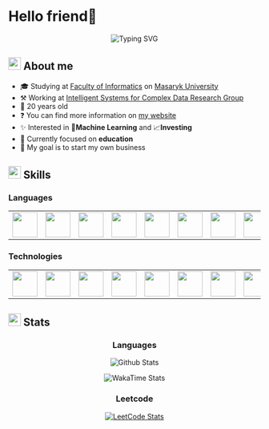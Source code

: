 # Hello friend👋

<div align="center">
<img src="https://readme-typing-svg.demolab.com?font=Kdam+Thmor+Pro&pause=1000&color=F75C00&center=true&random=false&width=435&lines=%F0%9F%A7%A0Mindset+%2B%F0%9F%92%AAGrindset;Always+up+for+a+challenge%F0%9F%98%8E;I'm+the+only+one+who+can+stop+me!;Living+in+the+cloud+%F0%9F%98%B6%E2%80%8D%F0%9F%8C%AB%EF%B8%8F" alt="Typing SVG" />
</div>

## <img src = "https://media.tenor.com/q4L3wKD-P7YAAAAi/hydra-we-bhack.gif" width=25px /> **About me**

- 🎓 Studying at [Faculty of Informatics](https://www.fi.muni.cz) on [Masaryk University](https://www.muni.cz/en)
- ⚒️ Working at [Intelligent Systems for Complex Data Research Group](https://disa.fi.muni.cz/complex-data-analysis/home)
- 👴 20 years old
- ❓ You can find more information on [my website](https://filipkrasa.salonek.org/)
- ✨ Interested in 🤖**Machine Learning** and 📈**Investing**
- 🔭 Currently focused on **education**
- 🌱 My goal is to start my own business


## <img src="https://media2.giphy.com/media/QssGEmpkyEOhBCb7e1/giphy.gif?cid=ecf05e47a0n3gi1bfqntqmob8g9aid1oyj2wr3ds3mg700bl&rid=giphy.gif" width=25px> **Skills**

### Languages

<table>
<td><img src="https://cdn.jsdelivr.net/gh/devicons/devicon/icons/python/python-original.svg" width=50px /></td>
<td><img src="https://cdn.jsdelivr.net/gh/devicons/devicon@latest/icons/c/c-original.svg" width=50px /></td>
<td><img src="https://cdn.jsdelivr.net/gh/devicons/devicon/icons/cplusplus/cplusplus-original.svg" width=50px/></td>
<td><img src="https://cdn.jsdelivr.net/gh/devicons/devicon/icons/typescript/typescript-original.svg" width=50px/></td>
<td><img src="https://cdn.jsdelivr.net/gh/devicons/devicon/icons/csharp/csharp-original.svg" width=50px/></td>
<td><img src="https://cdn.jsdelivr.net/gh/devicons/devicon/icons/kotlin/kotlin-original.svg" width=50px/></td>
<td><img src="https://user-images.githubusercontent.com/103866722/177873824-ac727cae-29d5-406d-87de-93bb2bf21f02.png" width=50px/></td>
<td><img src="https://cdn.jsdelivr.net/gh/devicons/devicon/icons/html5/html5-original.svg" width=50px/></td>
<td><img src="https://cdn.jsdelivr.net/gh/devicons/devicon@latest/icons/azuresqldatabase/azuresqldatabase-original.svg" width=50px/></td>
</table>

### Technologies

<table>
<td><img src="https://cdn.jsdelivr.net/gh/devicons/devicon/icons/linux/linux-original.svg" width=50px/></td>
<td><img src="https://cdn.jsdelivr.net/gh/devicons/devicon/icons/vscode/vscode-original.svg" width=50px/></td>
<td><img src="https://cdn.jsdelivr.net/gh/devicons/devicon/icons/git/git-original.svg" width=50px /></td>
<td><img src="https://cdn.jsdelivr.net/gh/devicons/devicon/icons/docker/docker-plain-wordmark.svg" width=50px/></td>
<td><img src="https://cdn.jsdelivr.net/gh/devicons/devicon@latest/icons/androidstudio/androidstudio-original.svg" width=50px/></td>
<td><img src="https://cdn.jsdelivr.net/gh/devicons/devicon@latest/icons/tensorflow/tensorflow-original.svg" width=50px/></td>
<td><img src="https://cdn.jsdelivr.net/gh/devicons/devicon@latest/icons/arduino/arduino-original-wordmark.svg" width=50px/></td>
<td><img src="https://static.wikia.nocookie.net/logopedia/images/1/1f/Nvidia_CUDA.svg" width=50px/></td>
<td><img src="https://cdn.jsdelivr.net/gh/devicons/devicon@latest/icons/kubernetes/kubernetes-original.svg" width=50px /></td>
</table>
          


## <img src="https://media.giphy.com/media/iY8CRBdQXODJSCERIr/giphy.gif" width=25px> **Stats**

<div align="center">

### Languages

![Github Stats](https://github-readme-stats.vercel.app/api/top-langs/?username=Fidasek009&layout=compact&langs_count=10&theme=dark&custom_title=GitHub+repositories)

![WakaTime Stats](https://github-readme-stats.vercel.app/api/wakatime?username=@Fidasek009&layout=compact&langs_count=10&custom_title=Time+Wasted&theme=dark)

### Leetcode
[![LeetCode Stats](https://leetcard.jacoblin.cool/fidasek009?theme=dark)](https://leetcode.com/fidasek009/)

</div>




<!--
Used shit:
- https://readme-typing-svg.demolab.com/demo/
- https://github.com/anuraghazra/github-readme-stats
- https://leetcard.jacoblin.cool/
- https://devicon.dev/
-->
